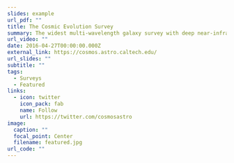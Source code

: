 ```yaml
---
slides: example
url_pdf: ""
title: The Cosmic Evolution Survey
summary: The widest multi-wavelength galaxy survey with deep near-infrared coverage and ancillary observations
url_video: ""
date: 2016-04-27T00:00:00.000Z
external_link: https://cosmos.astro.caltech.edu/
url_slides: ""
subtitle: ""
tags:
  - Surveys
  - Featured
links:
  - icon: twitter
    icon_pack: fab
    name: Follow
    url: https://twitter.com/cosmosastro
image:
  caption: ""
  focal_point: Center
  filename: featured.jpg
url_code: ""
---
```

